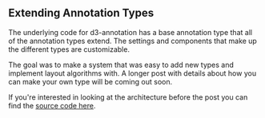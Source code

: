 ## Extending Annotation Types

The underlying code for d3-annotation has a base annotation type that all of the annotation types extend. The settings and components that make up the different types are customizable. 

The goal was to make a system that was easy to add new types and implement layout algorithms with. A longer post with details about how you can make your own type will be coming out soon. 

If you're interested in looking at the architecture before the post you can find the [source code here](https://github.com/susielu/d3-annotation/tree/master/src). 